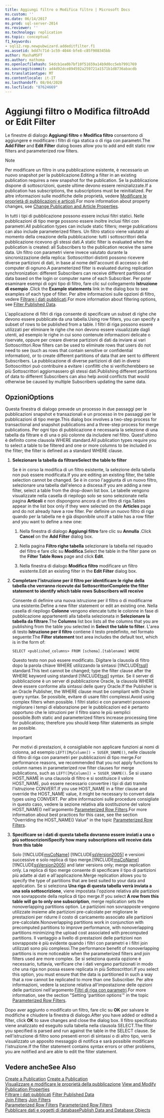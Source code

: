 ```yaml
---
title: Aggiungi filtro o Modifica filtro | Microsoft Docs
ms.custom: ''
ms.date: 06/14/2017
ms.prod: sql-server-2014
ms.reviewer: ''
ms.technology: replication
ms.topic: conceptual
f1_keywords:
- sql12.rep.newpubwizard.addeditfilter.f1
ms.assetid: bdd7c71d-1c59-4044-bfe8-c85f908345bb
author: MashaMSFT
ms.author: mathoma
ms.openlocfilehash: 54dcb1ea0b7bf10f51659a14b9d0cc5eb7991769
ms.sourcegitcommit: ad4d92dce894592a259721a1571b1d8736abacdb
ms.translationtype: MT
ms.contentlocale: it-IT
ms.lasthandoff: 08/04/2020
ms.locfileid: "87624669"
---
```

# <a name="add-or-edit-filter"></a><span data-ttu-id="33166-102">Aggiungi filtro o Modifica filtro</span><span class="sxs-lookup"><span data-stu-id="33166-102">Add or Edit Filter</span></span>
  <span data-ttu-id="33166-103">Le finestre di dialogo **Aggiungi filtro** e **Modifica filtro** consentono di aggiungere e modificare i filtri di riga statica o di riga con parametri.</span><span class="sxs-lookup"><span data-stu-id="33166-103">The **Add Filter** and **Edit Filter** dialog boxes allow you to add and edit static row filters and parameterized row filters.</span></span>  
  
> [!NOTE]  
>  <span data-ttu-id="33166-104">Per modificare un filtro in una pubblicazione esistente, è necessario un nuovo snapshot per la pubblicazione.</span><span class="sxs-lookup"><span data-stu-id="33166-104">Editing a filter in an existing publication requires a new snapshot for the publication.</span></span> <span data-ttu-id="33166-105">Se la pubblicazione dispone di sottoscrizioni, queste ultime devono essere reinizializzate.</span><span class="sxs-lookup"><span data-stu-id="33166-105">If a publication has subscriptions, the subscriptions must be reinitialized.</span></span> <span data-ttu-id="33166-106">Per altre informazioni sulle modifiche delle proprietà, vedere [Modificare le proprietà di pubblicazioni e articoli](publish/change-publication-and-article-properties.md).</span><span class="sxs-lookup"><span data-stu-id="33166-106">For more information about property changes, see [Change Publication and Article Properties](publish/change-publication-and-article-properties.md).</span></span>  
  
 <span data-ttu-id="33166-107">In tutti i tipi di pubblicazione possono essere inclusi filtri statici. Nelle pubblicazioni di tipo merge possono essere inoltre inclusi filtri con parametri.</span><span class="sxs-lookup"><span data-stu-id="33166-107">All publication types can include static filters; merge publications can also include parameterized filters.</span></span> <span data-ttu-id="33166-108">Un filtro statico viene valutato al momento della creazione della pubblicazione: tutti i sottoscrittori della pubblicazione ricevono gli stessi dati.</span><span class="sxs-lookup"><span data-stu-id="33166-108">A static filter is evaluated when the publication is created: all Subscribers to the publication receive the same data.</span></span> <span data-ttu-id="33166-109">Un filtro con parametri viene invece valutato durante la sincronizzazione della replica: Sottoscrittori distinti possono ricevere diverse partizioni di dati, in base al nome dell'account di accesso o del computer di ognuno.</span><span class="sxs-lookup"><span data-stu-id="33166-109">A parameterized filter is evaluated during replication synchronization: different Subscribers can receive different partitions of data based on the login or computer name of each Subscriber.</span></span> <span data-ttu-id="33166-110">Per poter esaminare esempi di ogni tipo di filtro, fare clic sul collegamento **Istruzione di esempio** .</span><span class="sxs-lookup"><span data-stu-id="33166-110">Click the **Example statements** link in the dialog box to see examples of each type of filter.</span></span> <span data-ttu-id="33166-111">Per altre informazioni sulle opzioni di filtro, vedere [Filtrare i dati pubblicati](publish/filter-published-data.md).</span><span class="sxs-lookup"><span data-stu-id="33166-111">For more information about filtering options, see [Filter Published Data](publish/filter-published-data.md).</span></span>  
  
 <span data-ttu-id="33166-112">L'applicazione di filtri di riga consente di specificare un subset di righe che devono essere pubblicate da una tabella.</span><span class="sxs-lookup"><span data-stu-id="33166-112">Using row filters, you can specify a subset of rows to be published from a table.</span></span> <span data-ttu-id="33166-113">I filtri di riga possono essere utilizzati per eliminare le righe che non devono essere visualizzate dagli utenti, ad esempio le righe in cui sono contenute informazioni delicate o riservate, oppure per creare diverse partizioni di dati da inviare ai vari Sottoscrittori.</span><span class="sxs-lookup"><span data-stu-id="33166-113">Row filters can be used to eliminate rows that users do not need to see (such as rows that contain sensitive or confidential information), or to create different partitions of data that are sent to different Subscribers.</span></span> <span data-ttu-id="33166-114">La pubblicazione di diverse partizioni di dati in diversi Sottoscrittori può contribuire a evitare i conflitti che si verificherebbero se più Sottoscrittori aggiornassero gli stessi dati.</span><span class="sxs-lookup"><span data-stu-id="33166-114">Publishing different partitions of data to different Subscribers can also help avoid conflicts that would otherwise be caused by multiple Subscribers updating the same data.</span></span>  
  
## <a name="options"></a><span data-ttu-id="33166-115">Opzioni</span><span class="sxs-lookup"><span data-stu-id="33166-115">Options</span></span>  
 <span data-ttu-id="33166-116">Questa finestra di dialogo prevede un processo in due passaggi per le pubblicazioni snapshot e transazionali e un processo in tre passaggi per le pubblicazioni di tipo merge.</span><span class="sxs-lookup"><span data-stu-id="33166-116">This dialog box involves a two-step process for transactional and snapshot publications and a three-step process for merge publications.</span></span> <span data-ttu-id="33166-117">Per ogni tipo di pubblicazione è necessaria la selezione di una tabella da filtrare e di una o più colonne da includere nel filtro. Quest'ultimo è definito come clausola WHERE standard.</span><span class="sxs-lookup"><span data-stu-id="33166-117">All publication types require you to select a table to be filtered and one or more columns to be included in the filter; the filter is defined as a standard WHERE clause.</span></span>  
  
1.  <span data-ttu-id="33166-118">**Selezionare la tabella da filtrare**</span><span class="sxs-lookup"><span data-stu-id="33166-118">**Select the table to filter**</span></span>  
  
     <span data-ttu-id="33166-119">Se è in corso la modifica di un filtro esistente, la selezione della tabella non può essere modificata.</span><span class="sxs-lookup"><span data-stu-id="33166-119">If you are editing an existing filter, the table selection cannot be changed.</span></span> <span data-ttu-id="33166-120">Se è in corso l'aggiunta di un nuovo filtro, selezionare una tabella dall'elenco a discesa.</span><span class="sxs-lookup"><span data-stu-id="33166-120">If you are adding a new filter, select a table from the drop-down list box.</span></span> <span data-ttu-id="33166-121">Le tabelle vengono visualizzate nella casella di riepilogo solo se sono selezionate nella pagina **Articoli** e non dispongono ancora di un filtro di riga.</span><span class="sxs-lookup"><span data-stu-id="33166-121">Tables appear in the list box only if they were selected on the **Articles** page and do not already have a row filter.</span></span> <span data-ttu-id="33166-122">Per definire un nuovo filtro di riga quando per la tabella ne è già disponibile uno:</span><span class="sxs-lookup"><span data-stu-id="33166-122">If a table has a row filter and you want to define a new one:</span></span>  
  
    1.  <span data-ttu-id="33166-123">Nella finestra di dialogo **Aggiungi filtro** fare clic su **Annulla** .</span><span class="sxs-lookup"><span data-stu-id="33166-123">Click **Cancel** on the **Add Filter** dialog box.</span></span>  
  
    2.  <span data-ttu-id="33166-124">Nella pagina **Filtro righe tabella** selezionare la tabella nel riquadro del filtro e fare clic su **Modifica**.</span><span class="sxs-lookup"><span data-stu-id="33166-124">Select the table in the filter pane on the **Filter Table Rows** page and click **Edit**.</span></span>  
  
    3.  <span data-ttu-id="33166-125">Nella finestra di dialogo **Modifica filtro** modificare un filtro esistente.</span><span class="sxs-lookup"><span data-stu-id="33166-125">Edit an existing filter in the **Edit Filter** dialog box.</span></span>  
  
2.  <span data-ttu-id="33166-126">**Completare l'istruzione per il filtro per identificare le righe della tabella che verranno ricevute dai Sottoscrittori**</span><span class="sxs-lookup"><span data-stu-id="33166-126">**Complete the filter statement to identify which table rows Subscribers will receive**</span></span>  
  
     <span data-ttu-id="33166-127">Consente di definire una nuova istruzione per il filtro o di modificarne una esistente.</span><span class="sxs-lookup"><span data-stu-id="33166-127">Define a new filter statement or edit an existing one.</span></span> <span data-ttu-id="33166-128">Nella casella di riepilogo **Colonne** vengono elencate tutte le colonne in fase di pubblicazione appartenenti alla tabella selezionata in **Selezionare la tabella da filtrare**.</span><span class="sxs-lookup"><span data-stu-id="33166-128">The **Columns** list box lists all the columns that you are publishing from the table you selected in **Select the table to filter**.</span></span> <span data-ttu-id="33166-129">L'area di testo **Istruzione per il filtro** contiene il testo predefinito, nel formato seguente:</span><span class="sxs-lookup"><span data-stu-id="33166-129">The **Filter statement** text area includes the default text, which is in the form of:</span></span>  
  
     `SELECT <published_columns> FROM [schema].[tablename] WHERE`  
  
     <span data-ttu-id="33166-130">Questo testo non può essere modificato. Digitare la clausola di filtro dopo la parola chiave WHERE utilizzando la sintassi [!INCLUDE[tsql](../../includes/tsql-md.md)] standard.</span><span class="sxs-lookup"><span data-stu-id="33166-130">This text cannot be changed; type the filter clause after the WHERE keyword using standard [!INCLUDE[tsql](../../includes/tsql-md.md)] syntax.</span></span> <span data-ttu-id="33166-131">Se il server di pubblicazione è un server di pubblicazione Oracle, la clausola WHERE deve essere conforme alla sintassi delle query Oracle.</span><span class="sxs-lookup"><span data-stu-id="33166-131">If the Publisher is an Oracle Publisher, the WHERE clause must be compliant with Oracle query syntax.</span></span> <span data-ttu-id="33166-132">Se possibile, evitare di usare filtri complessi.</span><span class="sxs-lookup"><span data-stu-id="33166-132">Avoid using complex filters when possible.</span></span> <span data-ttu-id="33166-133">I filtri statici e con parametri possono migliorare i tempi di elaborazione per le pubblicazioni ed è pertanto opportuno che le istruzioni per il filtro siano le più semplici possibile.</span><span class="sxs-lookup"><span data-stu-id="33166-133">Both static and parameterized filters increase processing time for publications; therefore you should keep filter statements as simple as possible.</span></span>  
  
    > [!IMPORTANT]  
    >  <span data-ttu-id="33166-134">Per motivi di prestazioni, è consigliabile non applicare funzioni ai nomi di colonna, ad esempio `LEFT([MyColumn]) = SUSER_SNAME()`, nelle clausole di filtro di riga con parametri per pubblicazioni di tipo merge.</span><span class="sxs-lookup"><span data-stu-id="33166-134">For performance reasons, we recommended that you not apply functions to column names in parameterized row filter clauses for merge publications, such as `LEFT([MyColumn]) = SUSER_SNAME()`.</span></span> <span data-ttu-id="33166-135">Se si usano HOST_NAME in una clausola di filtro e si sostituisce il valore HOST_NAME, può essere necessario convertire i tipi di dati tramite l'istruzione CONVERT.</span><span class="sxs-lookup"><span data-stu-id="33166-135">If you use HOST_NAME in a filter clause and override the HOST_NAME value, it might be necessary to convert data types using CONVERT.</span></span> <span data-ttu-id="33166-136">Per altre informazioni sulle procedure consigliate in questo caso, vedere la sezione relativa alla sostituzione del valore HOST_NAME() nell'argomento [Parameterized Row Filters](merge/parameterized-filters-parameterized-row-filters.md).</span><span class="sxs-lookup"><span data-stu-id="33166-136">For more information about best practices for this case, see the section "Overriding the HOST_NAME() Value" in the topic [Parameterized Row Filters](merge/parameterized-filters-parameterized-row-filters.md).</span></span>  
  
3.  <span data-ttu-id="33166-137">**Specificare se i dati di questa tabella dovranno essere inviati a una o più sottoscrizioni**</span><span class="sxs-lookup"><span data-stu-id="33166-137">**Specify how many subscriptions will receive data from this table**</span></span>  
  
     <span data-ttu-id="33166-138">Solo [!INCLUDE[msCoName](../../includes/msconame-md.md)] [!INCLUDE[ssVersion2005](../../includes/ssversion2005-md.md)] e versioni successive e solo replica di tipo merge.</span><span class="sxs-lookup"><span data-stu-id="33166-138">[!INCLUDE[msCoName](../../includes/msconame-md.md)] [!INCLUDE[ssVersion2005](../../includes/ssversion2005-md.md)] and later versions only; merge replication only.</span></span> <span data-ttu-id="33166-139">La replica di tipo merge consente di specificare il tipo di partizioni più adatte ai dati e all'applicazione.</span><span class="sxs-lookup"><span data-stu-id="33166-139">Merge replication allows you to specify the type of partitions that are best suited to your data and application.</span></span> <span data-ttu-id="33166-140">Se si seleziona **Una riga di questa tabella verrà inviata a una sola sottoscrizione**, viene impostata l'opzione relativa alle partizioni non sovrapposte della replica di tipo merge.</span><span class="sxs-lookup"><span data-stu-id="33166-140">If you select **A row from this table will go to only one subscription**, merge replication sets the nonoverlapping partitions option.</span></span> <span data-ttu-id="33166-141">Le partizioni non sovrapposte vengono utilizzate insieme alle partizioni pre-calcolate per migliorare le prestazioni per ridurre il costo di caricamento associato alle partizioni pre-calcolate.</span><span class="sxs-lookup"><span data-stu-id="33166-141">Nonoverlapping partitions work in conjunction with precomputed partitions to improve performance, with nonoverlapping partitions minimizing the upload cost associated with precomputed partitions.</span></span> <span data-ttu-id="33166-142">Il vantaggio a livello di prestazioni delle partizioni non sovrapposte è più evidente quando i filtri con parametri e i filtri join utilizzati sono più complessi.</span><span class="sxs-lookup"><span data-stu-id="33166-142">The performance benefit of nonoverlapping partitions is more noticeable when the parameterized filters and join filters used are more complex.</span></span> <span data-ttu-id="33166-143">Se si seleziona questa opzione è necessario, tuttavia, verificare che i dati vengano partizionati in modo che una riga non possa essere replicata in più Sottoscrittori.</span><span class="sxs-lookup"><span data-stu-id="33166-143">If you select this option, you must ensure that the data is partitioned in such a way that a row cannot be replicated to more than one Subscriber.</span></span> <span data-ttu-id="33166-144">Per altre informazioni, vedere la sezione relativa all'impostazione delle opzioni delle partizioni nell'argomento [Filtri di riga con parametri](merge/parameterized-filters-parameterized-row-filters.md).</span><span class="sxs-lookup"><span data-stu-id="33166-144">For more information, see the section "Setting 'partition options'" in the topic [Parameterized Row Filters](merge/parameterized-filters-parameterized-row-filters.md).</span></span>  
  
 <span data-ttu-id="33166-145">Dopo aver aggiunto o modificato un filtro, fare clic su **OK** per salvare le modifiche e chiudere la finestra di dialogo.</span><span class="sxs-lookup"><span data-stu-id="33166-145">After you have added or edited a filter, click **OK** to save changes and close the dialog box.</span></span> <span data-ttu-id="33166-146">Il filtro specificato viene analizzato ed eseguito sulla tabella nella clausola SELECT.</span><span class="sxs-lookup"><span data-stu-id="33166-146">The filter you specified is parsed and run against the table in the SELECT clause.</span></span> <span data-ttu-id="33166-147">Se nell'istruzione di filtro sono presenti errori di sintassi o di altro tipo, verrà visualizzato un apposito messaggio di notifica e sarà possibile modificare l'istruzione.</span><span class="sxs-lookup"><span data-stu-id="33166-147">If the filter statement contains syntax errors or other problems, you are notified and are able to edit the filter statement.</span></span>  
  
## <a name="see-also"></a><span data-ttu-id="33166-148">Vedere anche</span><span class="sxs-lookup"><span data-stu-id="33166-148">See Also</span></span>  
 <span data-ttu-id="33166-149">[Create a Publication](publish/create-a-publication.md) </span><span class="sxs-lookup"><span data-stu-id="33166-149">[Create a Publication](publish/create-a-publication.md) </span></span>  
 <span data-ttu-id="33166-150">[Visualizzare e modificare le proprietà della pubblicazione](publish/view-and-modify-publication-properties.md) </span><span class="sxs-lookup"><span data-stu-id="33166-150">[View and Modify Publication Properties](publish/view-and-modify-publication-properties.md) </span></span>  
 <span data-ttu-id="33166-151">[Filtrare i dati pubblicati](publish/filter-published-data.md) </span><span class="sxs-lookup"><span data-stu-id="33166-151">[Filter Published Data](publish/filter-published-data.md) </span></span>  
 <span data-ttu-id="33166-152">[Join Filters](merge/join-filters.md) </span><span class="sxs-lookup"><span data-stu-id="33166-152">[Join Filters](merge/join-filters.md) </span></span>  
 <span data-ttu-id="33166-153">[Parameterized Row Filters](merge/parameterized-filters-parameterized-row-filters.md) </span><span class="sxs-lookup"><span data-stu-id="33166-153">[Parameterized Row Filters](merge/parameterized-filters-parameterized-row-filters.md) </span></span>  
 [<span data-ttu-id="33166-154">Pubblicare dati e oggetti di database</span><span class="sxs-lookup"><span data-stu-id="33166-154">Publish Data and Database Objects</span></span>](publish/publish-data-and-database-objects.md)  
  
  
